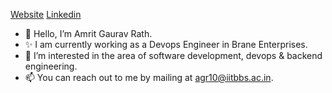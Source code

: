 [Website](http://amrit2104.github.io/) [Linkedin](https://www.linkedin.com/in/amrit2104/)


- 👋 Hello, I’m Amrit Gaurav Rath.
- ✨ I am currently working as a Devops Engineer in Brane Enterprises.
- 👀 I’m interested in the area of software development, devops & backend engineering.
- 📫 You can reach out to me by mailing at agr10@iitbbs.ac.in.

<!---
amrit2104/amrit2104 is a ✨ special ✨ repository because its `README.md` (this file) appears on your GitHub profile.
You can click the Preview link to take a look at your changes.
--->
